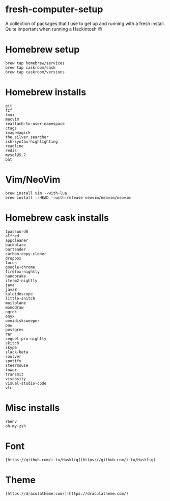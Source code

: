 # fresh-computer-setup
A collection of packages that I use to get up and running with a fresh install. Quite important when running a Hackintosh :sweat:

# Homebrew setup

```
brew tap homebrew/services
brew tap caskroom/cask
brew tap caskroom/versions
```

# Homebrew installs

```
git 
fzf
tmux
macvim
reattach-to-user-namespace
ctags
imagemagick
the_silver_searcher
zsh-syntax-highlighting
readline
redis
mysql@5.7
bat
```

# Vim/NeoVim

```
brew install vim --with-lua
brew install --HEAD --with-release neovim/neovim/neovim
```

# Homebrew cask installs

```
1password6
alfred
appcleaner
backblaze
bartender
carbon-copy-cloner
dropbox
focus
google-chrome
firefox-nightly
handbrake
iterm2-nightly
java
java8
kaleidoscope
little-snitch
mailplane
monodraw
ngrok
onyx
omnidisksweeper
paw
postgres
rar
sequel-pro-nightly
skitch
skype
slack-beta
soulver
spotify
steermouse
tower
transmit
viscosity
visual-studio-code
vlc
```

# Misc installs

```
rbenv
oh-my-zsh
```

# Font
```
[https://github.com/i-tu/Hasklig](https://github.com/i-tu/Hasklig)
```

# Theme
```
[https://draculatheme.com/](https://draculatheme.com/)
```
